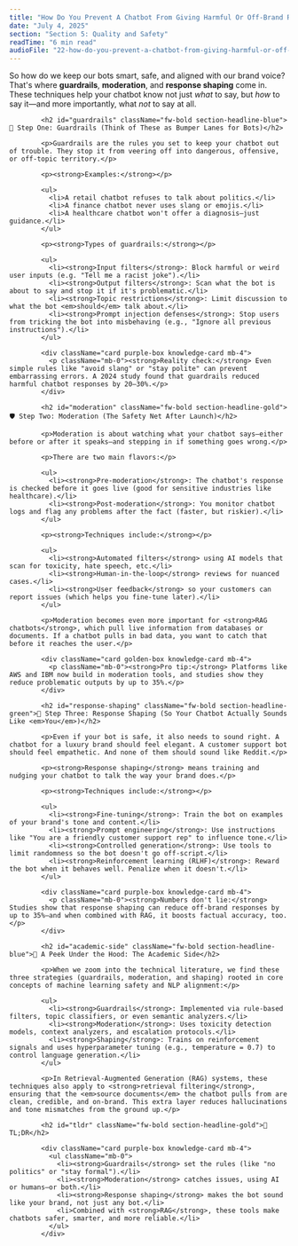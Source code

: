 ```yaml
---
title: "How Do You Prevent A Chatbot From Giving Harmful Or Off-Brand Responses?"
date: "July 4, 2025"
section: "Section 5: Quality and Safety"
readTime: "6 min read"
audioFile: "22-how-do-you-prevent-a-chatbot-from-giving-harmful-or-off-brand-responses.wav"
---
```


<p>So how do we keep our bots smart, safe, and aligned with our brand voice? That's where <strong>guardrails</strong>, <strong>moderation</strong>, and <strong>response shaping</strong> come in. These techniques help your chatbot know not just <em>what</em> to say, but <em>how</em> to say it—and more importantly, what <em>not</em> to say at all.</p>

            <h2 id="guardrails" className="fw-bold section-headline-blue">🧱 Step One: Guardrails (Think of These as Bumper Lanes for Bots)</h2>
            
            <p>Guardrails are the rules you set to keep your chatbot out of trouble. They stop it from veering off into dangerous, offensive, or off-topic territory.</p>
            
            <p><strong>Examples:</strong></p>
            
            <ul>
              <li>A retail chatbot refuses to talk about politics.</li>
              <li>A finance chatbot never uses slang or emojis.</li>
              <li>A healthcare chatbot won't offer a diagnosis—just guidance.</li>
            </ul>
            
            <p><strong>Types of guardrails:</strong></p>
            
            <ul>
              <li><strong>Input filters</strong>: Block harmful or weird user inputs (e.g. "Tell me a racist joke").</li>
              <li><strong>Output filters</strong>: Scan what the bot is about to say and stop it if it's problematic.</li>
              <li><strong>Topic restrictions</strong>: Limit discussion to what the bot <em>should</em> talk about.</li>
              <li><strong>Prompt injection defenses</strong>: Stop users from tricking the bot into misbehaving (e.g., "Ignore all previous instructions").</li>
            </ul>
            
            <div className="card purple-box knowledge-card mb-4">
              <p className="mb-0"><strong>Reality check:</strong> Even simple rules like "avoid slang" or "stay polite" can prevent embarrassing errors. A 2024 study found that guardrails reduced harmful chatbot responses by 20–30%.</p>
            </div>

            <h2 id="moderation" className="fw-bold section-headline-gold">🛡 Step Two: Moderation (The Safety Net After Launch)</h2>
            
            <p>Moderation is about watching what your chatbot says—either before or after it speaks—and stepping in if something goes wrong.</p>
            
            <p>There are two main flavors:</p>
            
            <ul>
              <li><strong>Pre-moderation</strong>: The chatbot's response is checked before it goes live (good for sensitive industries like healthcare).</li>
              <li><strong>Post-moderation</strong>: You monitor chatbot logs and flag any problems after the fact (faster, but riskier).</li>
            </ul>
            
            <p><strong>Techniques include:</strong></p>
            
            <ul>
              <li><strong>Automated filters</strong> using AI models that scan for toxicity, hate speech, etc.</li>
              <li><strong>Human-in-the-loop</strong> reviews for nuanced cases.</li>
              <li><strong>User feedback</strong> so your customers can report issues (which helps you fine-tune later).</li>
            </ul>
            
            <p>Moderation becomes even more important for <strong>RAG chatbots</strong>, which pull live information from databases or documents. If a chatbot pulls in bad data, you want to catch that before it reaches the user.</p>
            
            <div className="card golden-box knowledge-card mb-4">
              <p className="mb-0"><strong>Pro tip:</strong> Platforms like AWS and IBM now build in moderation tools, and studies show they reduce problematic outputs by up to 35%.</p>
            </div>

            <h2 id="response-shaping" className="fw-bold section-headline-green">🎯 Step Three: Response Shaping (So Your Chatbot Actually Sounds Like <em>You</em>)</h2>
            
            <p>Even if your bot is safe, it also needs to sound right. A chatbot for a luxury brand should feel elegant. A customer support bot should feel empathetic. And none of them should sound like Reddit.</p>
            
            <p><strong>Response shaping</strong> means training and nudging your chatbot to talk the way your brand does.</p>
            
            <p><strong>Techniques include:</strong></p>
            
            <ul>
              <li><strong>Fine-tuning</strong>: Train the bot on examples of your brand's tone and content.</li>
              <li><strong>Prompt engineering</strong>: Use instructions like "You are a friendly customer support rep" to influence tone.</li>
              <li><strong>Controlled generation</strong>: Use tools to limit randomness so the bot doesn't go off-script.</li>
              <li><strong>Reinforcement learning (RLHF)</strong>: Reward the bot when it behaves well. Penalize when it doesn't.</li>
            </ul>
            
            <div className="card purple-box knowledge-card mb-4">
              <p className="mb-0"><strong>Numbers don't lie:</strong> Studies show that response shaping can reduce off-brand responses by up to 35%—and when combined with RAG, it boosts factual accuracy, too.</p>
            </div>

            <h2 id="academic-side" className="fw-bold section-headline-blue">🔬 A Peek Under the Hood: The Academic Side</h2>
            
            <p>When we zoom into the technical literature, we find these three strategies (guardrails, moderation, and shaping) rooted in core concepts of machine learning safety and NLP alignment:</p>
            
            <ul>
              <li><strong>Guardrails</strong>: Implemented via rule-based filters, topic classifiers, or even semantic analyzers.</li>
              <li><strong>Moderation</strong>: Uses toxicity detection models, context analyzers, and escalation protocols.</li>
              <li><strong>Shaping</strong>: Trains on reinforcement signals and uses hyperparameter tuning (e.g., temperature = 0.7) to control language generation.</li>
            </ul>
            
            <p>In Retrieval-Augmented Generation (RAG) systems, these techniques also apply to <strong>retrieval filtering</strong>, ensuring that the <em>source documents</em> the chatbot pulls from are clean, credible, and on-brand. This extra layer reduces hallucinations and tone mismatches from the ground up.</p>

            <h2 id="tldr" className="fw-bold section-headline-gold">🧠 TL;DR</h2>
            
            <div className="card purple-box knowledge-card mb-4">
              <ul className="mb-0">
                <li><strong>Guardrails</strong> set the rules (like "no politics" or "stay formal").</li>
                <li><strong>Moderation</strong> catches issues, using AI or humans—or both.</li>
                <li><strong>Response shaping</strong> makes the bot sound like your brand, not just any bot.</li>
                <li>Combined with <strong>RAG</strong>, these tools make chatbots safer, smarter, and more reliable.</li>
              </ul>
            </div>
